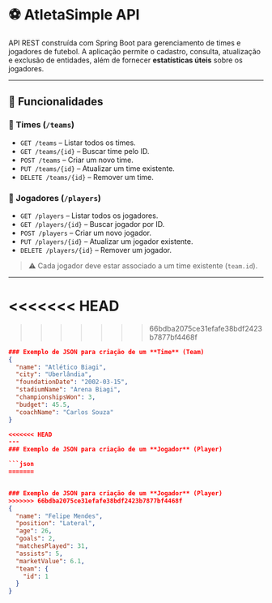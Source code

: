 # ⚽ AtletaSimple API

API REST construída com Spring Boot para gerenciamento de times e jogadores de futebol. A aplicação permite o cadastro, consulta, atualização e exclusão de entidades, além de fornecer **estatísticas úteis** sobre os jogadores.

---

## 📌 Funcionalidades

### 🔹 Times (`/teams`)
- `GET /teams` – Listar todos os times.
- `GET /teams/{id}` – Buscar time pelo ID.
- `POST /teams` – Criar um novo time.
- `PUT /teams/{id}` – Atualizar um time existente.
- `DELETE /teams/{id}` – Remover um time.

### 🔹 Jogadores (`/players`)
- `GET /players` – Listar todos os jogadores.
- `GET /players/{id}` – Buscar jogador por ID.
- `POST /players` – Criar um novo jogador.
- `PUT /players/{id}` – Atualizar um jogador existente.
- `DELETE /players/{id}` – Remover um jogador.

> ⚠️ Cada jogador deve estar associado a um time existente (`team.id`).

---
<<<<<<< HEAD
=======

>>>>>>> 66bdba2075ce31efafe38bdf2423b7877bf4468f
```json
### Exemplo de JSON para criação de um **Time** (Team)
{
  "name": "Atlético Biagi",
  "city": "Uberlândia",
  "foundationDate": "2002-03-15",
  "stadiumName": "Arena Biagi",
  "championshipsWon": 3,
  "budget": 45.5,
  "coachName": "Carlos Souza"
}

<<<<<<< HEAD
---
### Exemplo de JSON para criação de um **Jogador** (Player)

```json
=======


### Exemplo de JSON para criação de um **Jogador** (Player)
>>>>>>> 66bdba2075ce31efafe38bdf2423b7877bf4468f
{
  "name": "Felipe Mendes",
  "position": "Lateral",
  "age": 26,
  "goals": 2,
  "matchesPlayed": 31,
  "assists": 5,
  "marketValue": 6.1,
  "team": {
    "id": 1
  }
}




